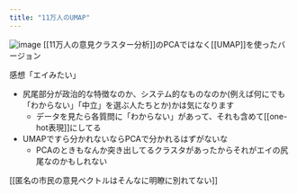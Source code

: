 ```yaml
---
title: "11万人のUMAP"
---
```


![image](https://gyazo.com/0ac817a882dd691a6435ecd2593f8614/thumb/1000)
[[11万人の意見クラスター分析]]のPCAではなく[[UMAP]]を使ったバージョン

感想「エイみたい」
- 尻尾部分が政治的な特徴なのか、システム的なものなのか(例えば何にでも「わからない」「中立」を選ぶ人たちとか)かは気になります
    - データを見たら各質問に「わからない」があって、それも含めて[[one-hot表現]]にしてる
- UMAPですら分かれないならPCAで分かれるはずがないな
    - PCAのときもなんか突き出してるクラスタがあったからそれがエイの尻尾なのかもしれない

[[匿名の市民の意見ベクトルはそんなに明瞭に別れてない]]
